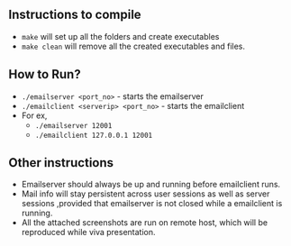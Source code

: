 ## Instructions to compile

- `make` will set up all the folders and create executables
- `make clean` will remove all the created executables and files.

## How to Run?

- `./emailserver <port_no>` - starts the emailserver
- `./emailclient <serverip> <port_no>` - starts the emailclient
- For ex,
  - `./emailserver 12001`
  - `./emailclient 127.0.0.1 12001`

## Other instructions

- Emailserver should always be up and running before emailclient runs.
- Mail info will stay persistent across user sessions as well as server sessions ,provided that emailserver is not closed while a emailclient is running.
- All the attached screenshots are run on remote host, which will be reproduced while viva presentation.
